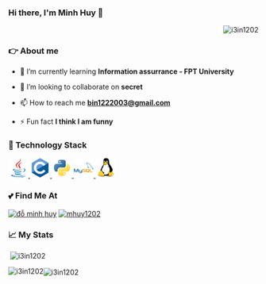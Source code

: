 <h3 align="left">Hi there, I'm Minh Huy 👋</h3>
<p align="right"> <img src="https://komarev.com/ghpvc/?username=i3in1202&label=Profile%20views&color=0e75b6&style=flat" alt="i3in1202" /> </p>
<h3 align="left">👉 About me</h3> 

- 🌱 I’m currently learning **Information assurrance - FPT University**

- 👯 I’m looking to collaborate on **secret**

- 📫 How to reach me **bin1222003@gmail.com**

- ⚡ Fun fact **I think I am funny**

<h3 align="left">🤡 Technology Stack</h3>

<p align="left"> <a href="https://www.java.com" target="_blank" rel="noreferrer"> <img src="https://raw.githubusercontent.com/devicons/devicon/master/icons/java/java-original.svg" alt="java" width="40" height="40"/> </a> <a href="https://www.cprogramming.com/" target="_blank" rel="noreferrer"> <img src="https://raw.githubusercontent.com/devicons/devicon/master/icons/c/c-original.svg" alt="c" width="40" height="40"/> </a> <a href="https://www.python.org" target="_blank" rel="noreferrer"> <img src="https://raw.githubusercontent.com/devicons/devicon/master/icons/python/python-original.svg" alt="python" width="40" height="40"/> </a> <a href="https://www.mysql.com/" target="_blank" rel="noreferrer"> <img src="https://raw.githubusercontent.com/devicons/devicon/master/icons/mysql/mysql-original-wordmark.svg" alt="mysql" width="40" height="40"/> </a> <a href="https://www.linux.org/" target="_blank" rel="noreferrer"> <img src="https://raw.githubusercontent.com/devicons/devicon/master/icons/linux/linux-original.svg" alt="linux" width="40" height="40"/> </a> </p>

<h3 align="left">💕 Find Me At</h3>

<p align="left">
<a href="https://linkedin.com/in/đỗ-minh-huy-035b9a263" target="blank"><img align="center" src="https://raw.githubusercontent.com/rahuldkjain/github-profile-readme-generator/master/src/images/icons/Social/linked-in-alt.svg" alt="đỗ minh huy" height="30" width="40" /></a>
<a href="https://fb.com/mhuy1202" target="blank"><img align="center" src="https://raw.githubusercontent.com/rahuldkjain/github-profile-readme-generator/master/src/images/icons/Social/facebook.svg" alt="mhuy1202" height="30" width="40" /></a>
</p>

<h3 align="left">📈 My Stats</h3>

<p>&nbsp;<img align="center" src="https://github-readme-stats.vercel.app/api?username=i3in1202&show_icons=true&locale=en" alt="i3in1202" /></p>

<p><img align="left" src="https://github-readme-stats.vercel.app/api/top-langs?username=i3in1202&show_icons=true&locale=en&layout=compact" alt="i3in1202" /></p>

<p><img align="center" src="https://github-readme-streak-stats.herokuapp.com/?user=i3in1202&" alt="i3in1202" /></p>
